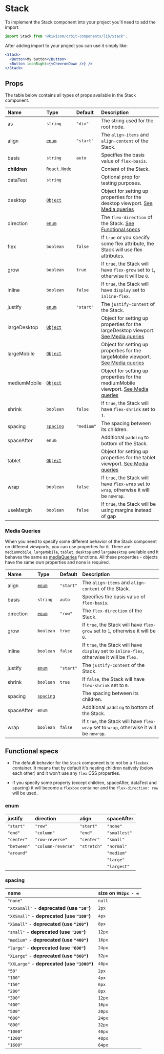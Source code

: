 # Stack

To implement the Stack component into your project you'll need to add the import:

```jsx
import Stack from "@kiwicom/orbit-components/lib/Stack";
```

After adding import to your project you can use it simply like:

```jsx
<Stack>
  <Button>My button</Button>
  <Button iconRight={<ChevronDown />} />
</Stack>
```

## Props

The table below contains all types of props available in the Stack component.

| Name         | Type                       | Default    | Description                                                                                         |
| :----------- | :------------------------- | :--------- | :-------------------------------------------------------------------------------------------------- |
| as           | `string`                   | `"div"`    | The string used for the root node.                                                                  |
| align        | [`enum`](#enum)            | `"start"`  | The `align-items` and `align-content` of the Stack.                                                 |
| basis        | `string`                   | `auto`     | Specifies the basis value of `flex-basis`.                                                          |
| **children** | `React.Node`               |            | Content of the Stack.                                                                               |
| dataTest     | `string`                   |            | Optional prop for testing purposes.                                                                 |
| desktop      | [`Object`](#media-queries) |            | Object for setting up properties for the desktop viewport. [See Media queries](#media-queries)      |
| direction    | [`enum`](#enum)            |            | The `flex-direction` of the Stack. [See Functional specs](#functional-specs)                        |
| flex         | `boolean`                  | `false`    | If `true` or you specify some flex attribute, the Stack will use flex attributes.                   |
| grow         | `boolean`                  | `true`     | If `true`, the Stack will have `flex-grow` set to `1`, otherwise it will be `0`.                    |
| inline       | `boolean`                  | `false`    | If `true`, the Stack will have `display` set to `inline-flex`.                                      |
| justify      | [`enum`](#enum)            | `"start"`  | The `justify-content` of the Stack.                                                                 |
| largeDesktop | [`Object`](#media-queries) |            | Object for setting up properties for the largeDesktop viewport. [See Media queries](#media-queries) |
| largeMobile  | [`Object`](#media-queries) |            | Object for setting up properties for the largeMobile viewport. [See Media queries](#media-queries)  |
| mediumMobile | [`Object`](#media-queries) |            | Object for setting up properties for the mediumMobile viewport. [See Media queries](#media-queries) |
| shrink       | `boolean`                  | `false`    | If `true`, the Stack will have `flex-shrink` set to `1`.                                            |
| spacing      | [`spacing`](#spacing)      | `"medium"` | The spacing between its children.                                                                   |
| spaceAfter   | `enum`                     |            | Additional `padding` to bottom of the Stack.                                                        |
| tablet       | [`Object`](#media-queries) |            | Object for setting up properties for the tablet viewport. [See Media queries](#media-queries)       |
| wrap         | `boolean`                  | `false`    | If `true`, the Stack will have `flex-wrap` set to `wrap`, otherwise it will be `nowrap`.            |
| useMargin    | `boolean`                  | `false`    | If `true`, the Stack will be using margins instead of gap                                           |

### Media Queries

When you need to specify some different behavior of the Stack component on different viewports, you can use properties for it.
There are `mediumMobile`, `largeMobile`, `tablet`, `desktop` and `largeDesktop` available and it behaves the same as [mediaQueries](https://github.com/kiwicom/orbit/tree/master/packages/orbit-components/src/utils/mediaQuery) functions.
All these properties - objects have the same own properties and none is required.

| Name       | Type                  | Default   | Description                                                                                 |
| :--------- | :-------------------- | :-------- | :------------------------------------------------------------------------------------------ |
| align      | [`enum`](#enum)       | `"start"` | The `align-items` and `align-content` of the Stack.                                         |
| basis      | `string`              | `auto`    | Specifies the basis value of `flex-basis`.                                                  |
| direction  | [`enum`](#enum)       | `"row"`   | The `flex-direction` of the Stack.                                                          |
| grow       | `boolean`             | `true`    | If `true`, the Stack will have `flex-grow` set to `1`, otherwise it will be `0`.            |
| inline     | `boolean`             | `false`   | If `true`, the Stack will have `display` set to `inline-flex`, otherwise it will be `flex`. |
| justify    | [`enum`](#enum)       | `"start"` | The `justify-content` of the Stack.                                                         |
| shrink     | `boolean`             | `true`    | If `false`, the Stack will have `flex-shrink` set to `0`.                                   |
| spacing    | [`spacing`](#spacing) |           | The spacing between its children.                                                           |
| spaceAfter | `enum`                |           | Additional `padding` to bottom of the Stack.                                                |
| wrap       | `boolean`             | `false`   | If `true`, the Stack will have `flex-wrap` set to `wrap`, otherwise it will be `nowrap`.    |

## Functional specs

- The default behavior for the `Stack` component is to not be a `flexbox` container. It means that by default it's nesting children natively (below each other) and it won't use any `flex` CSS properties.

- If you specify some property (except children, spaceAfter, dataTest and spacing) it will become a `flexbox` container and the `flex-direction: row` will be used.

### enum

| justify     | direction          | align       | spaceAfter   |
| :---------- | :----------------- | :---------- | :----------- |
| `"start"`   | `"row"`            | `"start"`   | `"none"`     |
| `"end"`     | `"column"`         | `"end"`     | `"smallest"` |
| `"center"`  | `"row-reverse"`    | `"center"`  | `"small"`    |
| `"between"` | `"column-reverse"` | `"stretch"` | `"normal"`   |
| `"around"`  |                    |             | `"medium"`   |
|             |                    |             | `"large"`    |
|             |                    |             | `"largest"`  |

### spacing

| name                                        | size on `992px - ∞` |
| :------------------------------------------ | :------------------ |
| `"none"`                                    | `null`              |
| `"XXXSmall"` - **deprecated (use `"50"`)**  | `2px`               |
| `"XXSmall"` - **deprecated (use `"100"`)**  | `4px`               |
| `"XSmall"` - **deprecated (use `"200"`)**   | `8px`               |
| `"small"` - **deprecated (use `"300"`)**    | `12px`              |
| `"medium"` - **deprecated (use `"400"`)**   | `16px`              |
| `"large"` - **deprecated (use `"600"`)**    | `24px`              |
| `"XLarge"` - **deprecated (use `"800"`)**   | `32px`              |
| `"XXLarge"` - **deprecated (use `"1000"`)** | `40px`              |
| `"50"`                                      | `2px`               |
| `"100"`                                     | `4px`               |
| `"150"`                                     | `6px`               |
| `"200"`                                     | `8px`               |
| `"300"`                                     | `12px`              |
| `"400"`                                     | `16px`              |
| `"500"`                                     | `20px`              |
| `"600"`                                     | `24px`              |
| `"800"`                                     | `32px`              |
| `"1000"`                                    | `40px`              |
| `"1200"`                                    | `48px`              |
| `"1600"`                                    | `64px`              |
